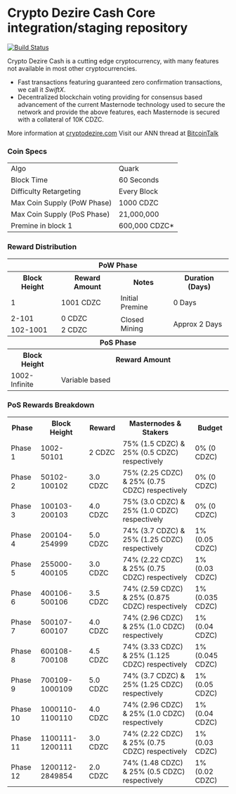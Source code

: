 Crypto Dezire Cash Core integration/staging repository
=====================================

[![Build Status](https://travis-ci.org/cryptodezire/CryptoDezireCash.svg?branch=master)](https://travis-ci.org/cryptodezire/CryptoDezireCash)

Crypto Dezire Cash is a cutting edge cryptocurrency, with many features not available in most other cryptocurrencies.
- Fast transactions featuring guaranteed zero confirmation transactions, we call it _SwiftX_.
- Decentralized blockchain voting providing for consensus based advancement of the current Masternode
  technology used to secure the network and provide the above features, each Masternode is secured
  with a collateral of 10K CDZC.

More information at [cryptodezire.com](https://cryptodezire.com/) Visit our ANN thread at [BitcoinTalk](https://bitcointalk.org/index.php?topic=5056088)

### Coin Specs
<table>
<tr><td>Algo</td><td>Quark</td></tr>
<tr><td>Block Time</td><td>60 Seconds</td></tr>
<tr><td>Difficulty Retargeting</td><td>Every Block</td></tr>
<tr><td>Max Coin Supply (PoW Phase)</td><td>1000 CDZC</td></tr>
<tr><td>Max Coin Supply (PoS Phase)</td><td>21,000,000</td></tr>
<tr><td>Premine in block 1</td><td>600,000 CDZC*</td></tr>
</table>

### Reward Distribution

<table>
<th colspan=4>PoW Phase</th>
<tr><th>Block Height</th><th>Reward Amount</th><th>Notes</th><th>Duration (Days)</th></tr>
<tr><td>1</td><td>1001 CDZC</td><td>Initial Premine</td><td>0 Days</td></tr>
<tr><td>2-101</td><td>0 CDZC</td><td rowspan=2>Closed Mining</td><td rowspan=2> Approx 2 Days</td></tr>
<tr><td>102-1001</td><td>2 CDZC</td></tr>
<tr><th colspan=4>PoS Phase</th></tr>
<tr><th>Block Height</th><th colspan=3>Reward Amount</th></tr>
<tr><td>1002-Infinite</td><td colspan=3>Variable based</td></tr>
</table>

### PoS Rewards Breakdown

<table>
<th>Phase</th><th>Block Height</th><th>Reward</th><th>Masternodes & Stakers</th><th>Budget</th>
<tr><td>Phase 1</td><td>1002-50101</td><td>2 CDZC</td><td>75% (1.5 CDZC) & 25% (0.5 CDZC) respectively</td><td>0% (0 CDZC)</td></tr>
<tr><td>Phase 2</td><td>50102-100102</td><td>3.0 CDZC</td><td>75% (2.25 CDZC) & 25% (0.75 CDZC) respectively</td><td>0% (0 CDZC)</td></tr>
<tr><td>Phase 3</td><td>100103-200103</td><td>4.0 CDZC</td><td>75% (3.0 CDZC) & 25% (1.0 CDZC) respectively</td><td>0% (0 CDZC)</td></tr>
<tr><td>Phase 4</td><td>200104-254999</td><td>5.0 CDZC</td><td>74% (3.7 CDZC) & 25% (1.25 CDZC) respectively</td><td>1% (0.05 CDZC)</td></tr>
<tr><td>Phase 5</td><td>255000-400105</td><td>3.0 CDZC</td><td>74% (2.22 CDZC) & 25% (0.75 CDZC) respectively</td><td>1% (0.03 CDZC)</td></tr>
<tr><td>Phase 6</td><td>400106-500106</td><td>3.5 CDZC</td><td>74% (2.59 CDZC) & 25% (0.875 CDZC) respectively</td><td>1% (0.035 CDZC)</td></tr>
<tr><td>Phase 7</td><td>500107-600107</td><td>4.0 CDZC</td><td>74% (2.96 CDZC) & 25% (1.0 CDZC) respectively</td><td>1% (0.04 CDZC)</td></tr>
<tr><td>Phase 8</td><td>600108-700108</td><td>4.5 CDZC</td><td>74% (3.33 CDZC) & 25% (1.125 CDZC) respectively</td><td>1% (0.045 CDZC)</td></tr>
<tr><td>Phase 9</td><td>700109-1000109</td><td>5.0 CDZC</td><td>74% (3.7 CDZC) & 25% (1.25 CDZC) respectively</td><td>1% (0.05 CDZC)</td></tr>
<tr><td>Phase 10</td><td>1000110-1100110</td><td>4.0 CDZC</td><td>74% (2.96 CDZC) & 25% (1.0 CDZC) respectively</td><td>1% (0.04 CDZC)</td></tr>
<tr><td>Phase 11</td><td>1100111-1200111</td><td>3.0 CDZC</td><td>74% (2.22 CDZC) & 25% (0.75 CDZC) respectively</td><td>1% (0.03 CDZC)</td></tr>
<tr><td>Phase 12</td><td>1200112-2849854</td><td>2.0 CDZC</td><td>74% (1.48 CDZC) & 25% (0.5 CDZC) respectively</td><td>1% (0.02 CDZC)</td></tr>
</table>
